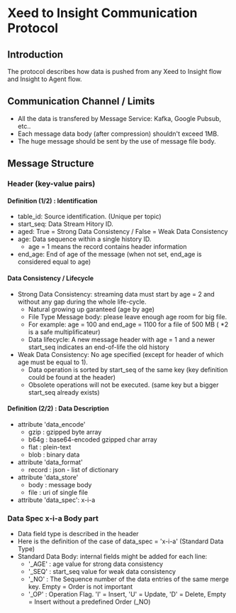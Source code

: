 # Xeed to Insight Communication Protocol
## Introduction
The protocol describes how data is pushed from any Xeed to Insight flow and Insight to Agent flow.
## Communication Channel / Limits
* All the data is transfered by Message Service: Kafka, Google Pubsub, etc..
* Each message data body (after compression) shouldn't exceed 1MB.
* The huge message should be sent by the use of message file body.
## Message Structure
### Header (key-value pairs)
#### Definition (1/2) : Identification
* table_id: Source identification. (Unique per topic)
* start_seq: Data Stream Hitory ID.
* aged: True = Strong Data Consistency / False = Weak Data Consistency
* age: Data sequence within a single history ID. 
  * age = 1 means the record contains header information
* end_age: End of age of the message (when not set, end_age is considered equal to age)
#### Data Consistency / Lifecycle
* Strong Data Consistency: streaming data must start by age = 2 and without any gap during the whole life-cycle.
  * Natural growing up garanteed (age by age)
  * File Type Message body: please leave enough age room for big file.
  * For example: age = 100 and end_age = 1100 for a file of 500 MB ( *2 is a safe multiplificateur) 
  * Data lifecycle: A new message header with age = 1 and a newer start_seq indicates an end-of-life the old history
* Weak Data Consistency: No age specified (except for header of which age must be equal to 1).
  * Data operation is sorted by start_seq of the same key (key definition could be found at the header)
  * Obsolete operations will not be executed. (same key but a bigger start_seq already exists)
#### Definition (2/2) : Data Description
* attribute 'data_encode'
  * gzip : gzipped byte array
  * b64g : base64-encoded gzipped char array 
  * flat : plein-text
  * blob : binary data
* attribute 'data_format'
  * record : json - list of dictionary
* attribute 'data_store'
  * body : message body
  * file : uri of single file
* attribute 'data_spec': x-i-a
### Data Spec x-i-a Body part
* Data field type is described in the header
* Here is the definition of the case of data_spec = 'x-i-a' (Standard Data Type) 
* Standard Data Body: internal fields might be added for each line:
  * '_AGE' : age value for strong data consistency
  * '_SEQ' : start_seq value for weak data consistency
  * '_NO' : The Sequence number of the data entries of the same merge key. Empty = Order is not important
  * '_OP' : Operation Flag. 'I' = Insert, 'U' = Update, 'D' = Delete, Empty = Insert without a predefined Order (_NO)

